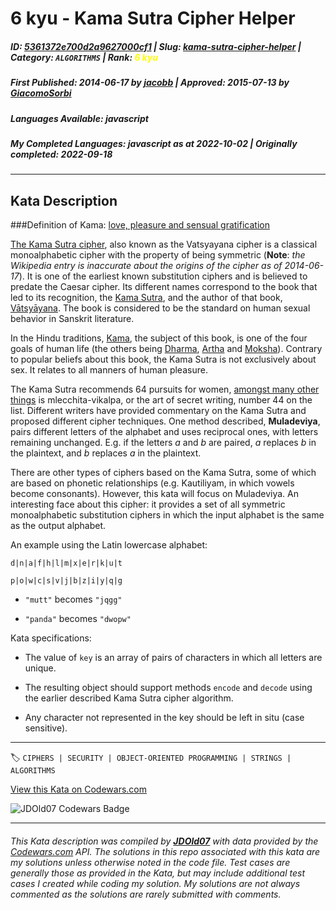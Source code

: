 # 6 kyu - Kama Sutra Cipher Helper

##### **ID**: [5361372e700d2a9627000cf1](https://www.codewars.com/kata/5361372e700d2a9627000cf1) | **Slug**: [kama-sutra-cipher-helper](https://www.codewars.com/kata/5361372e700d2a9627000cf1) | **Category**: `ALGORITHMS` | **Rank**: <span style="color:yellow">6 kyu</span>

##### **First Published**: 2014-06-17 ***by*** [jacobb](https://www.codewars.com/users/jacobb) | **Approved**: 2015-07-13 ***by*** [GiacomoSorbi](https://www.codewars.com/users/GiacomoSorbi)

##### **Languages Available**: javascript

##### **My Completed Languages**: javascript ***as at*** 2022-10-02 | **Originally completed**: 2022-09-18

---

## Kata Description


###Definition of Kama: [love, pleasure and sensual gratification](http://en.wikipedia.org/wiki/Kama)



[The Kama Sutra cipher](http://en.wikipedia.org/wiki/Vatsyayana_cipher), also known as the Vatsyayana cipher is a classical monoalphabetic cipher with the property of being symmetric (**Note**: *the Wikipedia entry is inaccurate about the origins of the cipher as of 2014-06-17*). It is one of the earliest known substitution ciphers and is believed to predate the Caesar cipher. Its different names correspond to the book that led to its recognition, the [Kama Sutra](http://en.wikipedia.org/wiki/Kama_Sutra), and the author of that book, [Vātsyāyana](http://en.wikipedia.org/wiki/Vatsyayana). The book is considered to be the standard on human sexual behavior in Sanskrit literature.



In the Hindu traditions, [Kama](http://en.wikipedia.org/wiki/Kama), the subject of this book, is one of the four goals of human life (the others being [Dharma](http://en.wikipedia.org/wiki/Dharma), [Artha](http://en.wikipedia.org/wiki/Artha) and [Moksha](http://en.wikipedia.org/wiki/Moksha)). Contrary to popular beliefs about this book, the Kama Sutra is not exclusively about sex. It relates to all manners of human pleasure.



The Kama Sutra recommends 64 pursuits for women, [amongst many other things](http://books.google.com/books?id=u3KgfdrdAVQC&lpg=PA71&dq=Kamasutra%20cipher&pg=PA69#v=onepage&q&f=false) is mlecchita-vikalpa, or the art of secret writing, number 44 on the list. Different writers have provided commentary on the Kama Sutra and proposed different cipher techniques. One method described, **Muladeviya**, pairs different letters of the alphabet and uses reciprocal ones, with letters remaining unchanged. E.g. if the letters *a* and *b* are paired, *a* replaces *b* in the plaintext, and *b* replaces *a* in the plaintext.



There are other types of ciphers based on the Kama Sutra, some of which are based on phonetic relationships (e.g. Kautiliyam, in which vowels become consonants). However, this kata will focus on Muladeviya. An interesting face about this cipher: it provides a set of all symmetric monoalphabetic substitution ciphers in which the input alphabet is the same as the output alphabet.



An example using the Latin lowercase alphabet:



    d|n|a|f|h|l|m|x|e|r|k|u|t

    p|o|w|c|s|v|j|b|z|i|y|q|g

    

* `"mutt"` becomes `"jqgg"`

* `"panda"` becomes `"dwopw"`



Kata specifications:



* The value of `key` is an array of pairs of characters in which all letters are unique.

* The resulting object should support methods `encode` and `decode` using the earlier described Kama Sutra cipher algorithm.

* Any character not represented in the key should be left in situ (case sensitive).

---


🏷 `CIPHERS | SECURITY | OBJECT-ORIENTED PROGRAMMING | STRINGS | ALGORITHMS`


[View this Kata on Codewars.com](https://www.codewars.com/kata/5361372e700d2a9627000cf1)

![](https://www.codewars.com/users/jdold07/badges/large "JDOld07 Codewars Badge")

---

###### *This Kata description was compiled by [**JDOld07**](https://tpstech.dev) with data provided by the [Codewars.com](https://www.codewars.com) API.  The solutions in this repo associated with this kata are my solutions unless otherwise noted in the code file.  Test cases are generally those as provided in the Kata, but may include additional test cases I created while coding my solution.  My solutions are not always commented as the solutions are rarely submitted with comments.*
